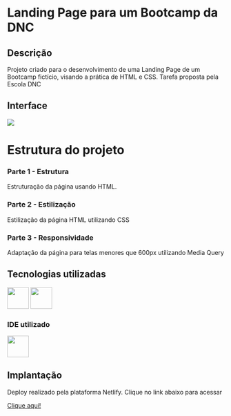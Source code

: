 <div>  
  <h1>Landing Page para um Bootcamp da DNC</h1>
</div>
<div>
  <h2>Descrição</h2>
  <p>
    Projeto criado para o desenvolvimento de uma Landing Page de um Bootcamp fictício, visando a prática de HTML e CSS. Tarefa proposta pela Escola DNC
  </p>
</div>
<div>
  <h2>Interface</h2>
 <img src="https://github.com/LucasIniesta/Landing-Page-Bootcampo-DNC/assets/103338077/04ce279d-8367-40e5-88b3-fa1bab5660e3">
</div>
<div>
  <h1>Estrutura do projeto</h1>
  <h3>Parte 1 - Estrutura</h3>
  <p>Estruturação da página usando HTML.</p>
  <h3>Parte 2 - Estilização</h3>
  <p>Estilização da página HTML utilizando CSS</p>
  <h3>Parte 3 - Responsividade</h3>
  <p>Adaptação da página para telas menores que 600px utilizando Media Query</p>
  <h2>Tecnologias utilizadas</h2>
  <img width="50px" src="https://cdn.jsdelivr.net/gh/devicons/devicon@latest/icons/html5/html5-original-wordmark.svg"/>
  <img width="50px" src="https://cdn.jsdelivr.net/gh/devicons/devicon@latest/icons/css3/css3-original-wordmark.svg"/>
  <h3>IDE utilizado</h3>
  <img width="50px" src="https://cdn.jsdelivr.net/gh/devicons/devicon@latest/icons/vscode/vscode-original.svg" />  
</div>
<div>
  <h2>Implantação</h2>
  <p>Deploy realizado pela plataforma Netlify. Clique no link abaixo para acessar</p>
  <a target="_blank" href="https://app.netlify.com/sites/landing-page-bootcamp-dnc/">Clique aqui!</a>
  

  
  
</div>

          
